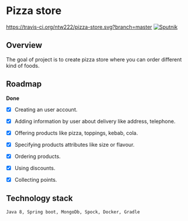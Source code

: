 # Pizza store
https://travis-ci.org/ntw222/pizza-store.svg?branch=master [![Sputnik](https://sputnik.ci/conf/badge)](https://sputnik.ci/app#/builds/ntw222/pizza-store)
## Overview
The goal of project is to create pizza store where you can order
 different kind of foods.

## Roadmap

  <b>Done</b>
- [x] Creating an user account.
- [x] Adding information by user about delivery like address, telephone.
- [x] Offering products like pizza, toppings, kebab, cola.
- [x] Specifying products attributes like size or flavour.
- [x] Ordering products.
- [x] Using discounts.
- [x] Collecting points.


## Technology stack

    Java 8, Spring boot, MongoDb, Spock, Docker, Gradle
